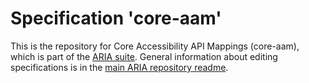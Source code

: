 
# Specification 'core-aam'

This is the repository for Core Accessibility API Mappings (core-aam), which is part of the [ARIA suite](https://www.w3.org/WAI/ARIA/deliverables). General information about editing specifications is in the [main ARIA repository readme](https://github.com/w3c/aria/).
